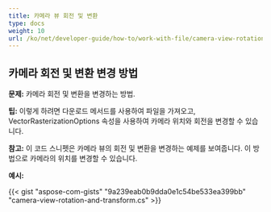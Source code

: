```yaml
---
title: 카메라 뷰 회전 및 변환
type: docs
weight: 10
url: /ko/net/developer-guide/how-to/work-with-file/camera-view-rotation-and-transform/
---
```


## **카메라 회전 및 변환 변경 방법**

**문제:** 카메라 회전 및 변환을 변경하는 방법.

**팁:** 이렇게 하려면 다운로드 메서드를 사용하여 파일을 가져오고, VectorRasterizationOptions 속성을 사용하여 카메라 위치와 회전을 변경할 수 있습니다.

**참고:** 이 코드 스니펫은 카메라 뷰의 회전 및 변환을 변경하는 예제를 보여줍니다. 이 방법으로 카메라의 위치를 변경할 수 있습니다.

**예시:**

{{< gist "aspose-com-gists" "9a239eab0b9dda0e1c54be533ea399bb" "camera-view-rotation-and-transform.cs" >}}
